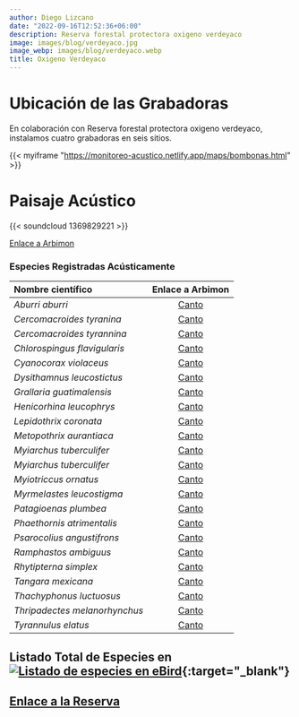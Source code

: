 ```yaml
---
author: Diego Lizcano
date: "2022-09-16T12:52:36+06:00"
description: Reserva forestal protectora oxigeno verdeyaco
image: images/blog/verdeyaco.jpg
image_webp: images/blog/verdeyaco.webp
title: Oxigeno Verdeyaco
---
```


# Ubicación de las Grabadoras



En colaboración con Reserva forestal protectora oxigeno verdeyaco, instalamos cuatro grabadoras en seis sitios.

{{< myiframe "https://monitoreo-acustico.netlify.app/maps/bombonas.html" >}}


# Paisaje Acústico

{{< soundcloud 1369829221 >}}



[Enlace a Arbimon](https://arbimon.rfcx.org/project/destinos-awake/visualizer/rec/44936111?gain=10)



### Especies Registradas Acústicamente


|__Nombre científico__| Enlace a Arbimon|
| :---        |     :----:   |
|_Aburri aburri_| [Canto](	https://arbimon.rfcx.org/project/destinos-awake/visualizer/rec/44938645	) |
|_Cercomacroides tyranina_| [Canto](	https://arbimon.rfcx.org/project/destinos-awake/visualizer/rec/44938963?gain=10	) |
|_Cercomacroides tyrannina_| [Canto](	https://arbimon.rfcx.org/project/destinos-awake/visualizer/rec/45808329?gain=15	) |
|_Chlorospingus flavigularis_| [Canto](	https://arbimon.rfcx.org/project/destinos-awake/visualizer/rec/44508467?gain=20	) |
|_Cyanocorax violaceus_| [Canto](	https://arbimon.rfcx.org/project/destinos-awake/visualizer/rec/44510025?gain=20	) |
|_Dysithamnus leucostictus_| [Canto](	https://arbimon.rfcx.org/project/destinos-awake/visualizer/rec/45807219?gain=20	) |
|_Grallaria guatimalensis_| [Canto](	https://arbimon.rfcx.org/project/destinos-awake/visualizer/rec/44938667?gain=10	) |
|_Henicorhina leucophrys_| [Canto](	https://arbimon.rfcx.org/project/destinos-awake/visualizer/rec/44939125?gain=20	) |
|_Lepidothrix coronata_| [Canto](	https://arbimon.rfcx.org/project/destinos-awake/visualizer/rec/44935836/?gain=20	) |
|_Metopothrix aurantiaca_| [Canto](	https://arbimon.rfcx.org/project/destinos-awake/visualizer/rec/44939623?gain=20	) |
|_Myiarchus tuberculifer_| [Canto](	https://arbimon.rfcx.org/project/destinos-awake/visualizer/rec/44939239?gain=20	) |
|_Myiarchus tuberculifer_| [Canto](	https://arbimon.rfcx.org/project/destinos-awake/visualizer/rec/45947215/?gain=15	) |
|_Myiotriccus ornatus_| [Canto](	https://arbimon.rfcx.org/project/destinos-awake/visualizer/rec/44511256?gain=20	) |
|_Myrmelastes leucostigma_| [Canto](	https://arbimon.rfcx.org/project/destinos-awake/visualizer/rec/44936111?gain=10	) |
|_Patagioenas plumbea_| [Canto](	https://arbimon.rfcx.org/project/destinos-awake/visualizer/rec/44938774/?gain=5	) |
|_Phaethornis atrimentalis_| [Canto](	https://arbimon.rfcx.org/project/destinos-awake/visualizer/rec/44936111?gain=10	) |
|_Psarocolius angustifrons_| [Canto](	https://arbimon.rfcx.org/project/destinos-awake/visualizer/rec/44936096?gain=10	) |
|_Ramphastos ambiguus_| [Canto](	https://arbimon.rfcx.org/project/destinos-awake/visualizer/rec/44510045?gain=20	) |
|_Rhytipterna simplex_| [Canto](	https://arbimon.rfcx.org/project/destinos-awake/visualizer/rec/44935836/?gain=20	) |
|_Tangara mexicana_| [Canto](	https://arbimon.rfcx.org/project/destinos-awake/visualizer/rec/44936096?gain=10	) |
|_Thachyphonus luctuosus_| [Canto](	https://arbimon.rfcx.org/project/destinos-awake/visualizer/rec/45808325?gain=15	) |
|_Thripadectes melanorhynchus_| [Canto](	https://arbimon.rfcx.org/project/destinos-awake/visualizer/rec/45947432?gain=15	) |
|_Tyrannulus elatus_| [Canto](	https://arbimon.rfcx.org/project/destinos-awake/visualizer/rec/44939133?gain=10	) |



## Listado Total de Especies en[![Listado de especies en eBird](/images/blog/Logo_ebird.png "CEMTUR")](https://ebird.org/colombia/hotspot/L11233634){:target="_blank"}



## [Enlace a la Reserva](https://www.facebook.com/profile.php?id=100064597126069)




